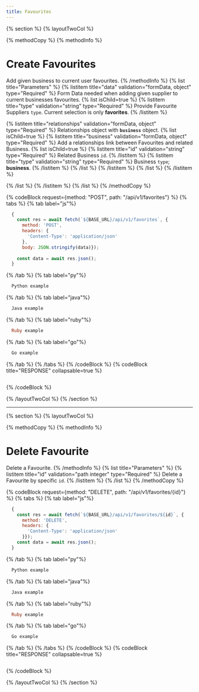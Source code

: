 ```yaml
---
title: Favourites
---
```

{% section %}
{% layoutTwoCol %}

{% methodCopy %}
{% methodInfo %}
  # Create Favourites
  Add given business to current user favourites.
{% /methodInfo %}
{% list title="Parameters" %}
  {% listitem title="data" validation="formData, object" type="Required" %}
  Form Data needed when adding given supplier to current businesses favourites.
  {% list isChild=true %}
  {% listitem title="type" validation="string" type="Required" %}
  Provide Favourite Suppliers `type`. Current selection is only **favorites**.
  {% /listitem %}
  
  {% listitem title="relationships" validation="formData, object" type="Required" %}
  Relationships object with **`business`** object.
  {% list isChild=true %}
  {% listitem title="business" validation="formData, object" type="Required" %}
  Add a relationships link between Favourites and related Business.
  {% list isChild=true %}
  {% listitem title="id" validation="string" type="Required" %}
  Related Business `id`.
  {% /listitem %}
  {% listitem title="type" validation="string" type="Required" %}
  Business `type`; **business**.
  {% /listitem %}
  {% /list %}
  {% /listitem %}
  {% /list %}
  {% /listitem %}
  
  {% /list %}
  {% /listitem %}
{% /list %}
{% /methodCopy %}

{% codeBlock request={method: "POST", path: "/api/v1/favorites"} %}
{% tabs %}
  {% tab label="js"%}
  ```js
    {
      const res = await fetch(`${BASE_URL}/api/v1/favorites`, {
        method: 'POST',
        headers: {
          'Content-Type': 'application/json'
        },
        body: JSON.stringify(data)});
        
      const data = await res.json();
    }
  ```
  {% /tab %}
  {% tab label="py"%}
  ```py
    Python example
  ```
  {% /tab %}
  {% tab label="java"%}
  ```java
    Java example
  ```
  {% /tab %}
  {% tab label="ruby"%}
  ```ruby
    Ruby example
  ```
  {% /tab %}
  {% tab label="go"%}
  ```go
    Go example
  ```
  {% /tab %}
{% /tabs %}
{% /codeBlock %}
{% codeBlock title="RESPONSE" collapsable=true %}
  ```json
  ```
{% /codeBlock %}  

{% /layoutTwoCol %}
{% /section %}

- - -

{% section %}
{% layoutTwoCol %}

{% methodCopy %}
{% methodInfo %}
  # Delete Favourite
  Delete a Favourite.
{% /methodInfo %}
{% list title="Parameters" %}
  {% listitem title="id" validation="path integer" type="Required" %}
  Delete a Favourite by specific `id`.
  {% /listitem %}
{% /list %}
{% /methodCopy %}

{% codeBlock request={method: "DELETE", path: "/api/v1/favorites/{id}"} %}
{% tabs %}
  {% tab label="js"%}
  ```js
    {
      const res = await fetch(`${BASE_URL}/api/v1/favorites/${id}`, {
        method: 'DELETE',
        headers: {
          'Content-Type': 'application/json'
        }});
      const data = await res.json();
    }
  ```
  {% /tab %}
  {% tab label="py"%}
  ```py
    Python example
  ```
  {% /tab %}
  {% tab label="java"%}
  ```java
    Java example
  ```
  {% /tab %}
  {% tab label="ruby"%}
  ```ruby
    Ruby example
  ```
  {% /tab %}
  {% tab label="go"%}
  ```go
    Go example
  ```
  {% /tab %}
{% /tabs %}
{% /codeBlock %}
{% codeBlock title="RESPONSE" collapsable=true %}
  ```json
  ```
{% /codeBlock %}

{% /layoutTwoCol %}
{% /section %}